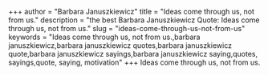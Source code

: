 +++
author = "Barbara Januszkiewicz"
title = "Ideas come through us, not from us."
description = "the best Barbara Januszkiewicz Quote: Ideas come through us, not from us."
slug = "ideas-come-through-us-not-from-us"
keywords = "Ideas come through us, not from us.,barbara januszkiewicz,barbara januszkiewicz quotes,barbara januszkiewicz quote,barbara januszkiewicz sayings,barbara januszkiewicz saying,quotes, sayings,quote, saying, motivation"
+++
Ideas come through us, not from us.
